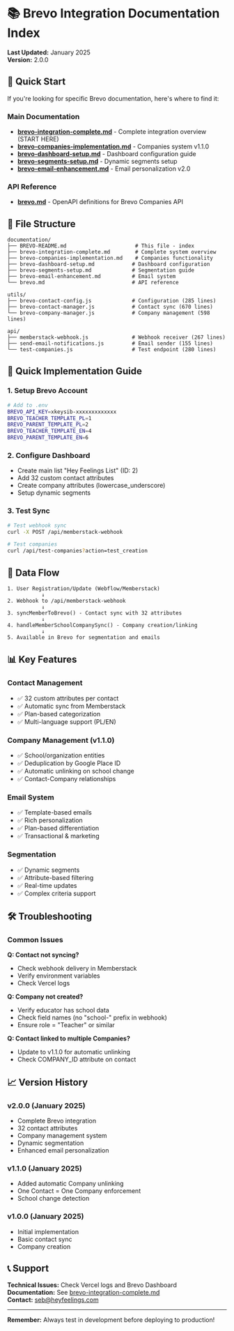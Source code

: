 # 📚 Brevo Integration Documentation Index

**Last Updated:** January 2025  
**Version:** 2.0.0

## 🎯 Quick Start

If you're looking for specific Brevo documentation, here's where to find it:

### **Main Documentation**
- **[brevo-integration-complete.md](./brevo-integration-complete.md)** - Complete integration overview (START HERE)
- **[brevo-companies-implementation.md](./brevo-companies-implementation.md)** - Companies system v1.1.0
- **[brevo-dashboard-setup.md](./brevo-dashboard-setup.md)** - Dashboard configuration guide
- **[brevo-segments-setup.md](./brevo-segments-setup.md)** - Dynamic segments setup
- **[brevo-email-enhancement.md](./brevo-email-enhancement.md)** - Email personalization v2.0

### **API Reference**
- **[brevo.md](./brevo.md)** - OpenAPI definitions for Brevo Companies API

## 📂 File Structure

```
documentation/
├── BREVO-README.md                      # This file - index
├── brevo-integration-complete.md        # Complete system overview
├── brevo-companies-implementation.md    # Companies functionality
├── brevo-dashboard-setup.md            # Dashboard configuration
├── brevo-segments-setup.md             # Segmentation guide
├── brevo-email-enhancement.md          # Email system
└── brevo.md                            # API reference

utils/
├── brevo-contact-config.js             # Configuration (285 lines)
├── brevo-contact-manager.js            # Contact sync (670 lines)
└── brevo-company-manager.js            # Company management (598 lines)

api/
├── memberstack-webhook.js              # Webhook receiver (267 lines)
├── send-email-notifications.js         # Email sender (155 lines)
└── test-companies.js                   # Test endpoint (280 lines)
```

## 🚀 Quick Implementation Guide

### 1. **Setup Brevo Account**
```bash
# Add to .env
BREVO_API_KEY=xkeysib-xxxxxxxxxxxxx
BREVO_TEACHER_TEMPLATE_PL=1
BREVO_PARENT_TEMPLATE_PL=2
BREVO_TEACHER_TEMPLATE_EN=4
BREVO_PARENT_TEMPLATE_EN=6
```

### 2. **Configure Dashboard**
- Create main list "Hey Feelings List" (ID: 2)
- Add 32 custom contact attributes
- Create company attributes (lowercase_underscore)
- Setup dynamic segments

### 3. **Test Sync**
```bash
# Test webhook sync
curl -X POST /api/memberstack-webhook

# Test companies
curl /api/test-companies?action=test_creation
```

## 🔄 Data Flow

```
1. User Registration/Update (Webflow/Memberstack)
           ↓
2. Webhook to /api/memberstack-webhook
           ↓
3. syncMemberToBrevo() - Contact sync with 32 attributes
           ↓
4. handleMemberSchoolCompanySync() - Company creation/linking
           ↓
5. Available in Brevo for segmentation and emails
```

## 📊 Key Features

### **Contact Management**
- ✅ 32 custom attributes per contact
- ✅ Automatic sync from Memberstack
- ✅ Plan-based categorization
- ✅ Multi-language support (PL/EN)

### **Company Management (v1.1.0)**
- ✅ School/organization entities
- ✅ Deduplication by Google Place ID
- ✅ Automatic unlinking on school change
- ✅ Contact-Company relationships

### **Email System**
- ✅ Template-based emails
- ✅ Rich personalization
- ✅ Plan-based differentiation
- ✅ Transactional & marketing

### **Segmentation**
- ✅ Dynamic segments
- ✅ Attribute-based filtering
- ✅ Real-time updates
- ✅ Complex criteria support

## 🛠 Troubleshooting

### Common Issues

**Q: Contact not syncing?**
- Check webhook delivery in Memberstack
- Verify environment variables
- Check Vercel logs

**Q: Company not created?**
- Verify educator has school data
- Check field names (no "school-" prefix in webhook)
- Ensure role = "Teacher" or similar

**Q: Contact linked to multiple Companies?**
- Update to v1.1.0 for automatic unlinking
- Check COMPANY_ID attribute on contact

## 📈 Version History

### v2.0.0 (January 2025)
- Complete Brevo integration
- 32 contact attributes
- Company management system
- Dynamic segmentation
- Enhanced email personalization

### v1.1.0 (January 2025) 
- Added automatic Company unlinking
- One Contact = One Company enforcement
- School change detection

### v1.0.0 (January 2025)
- Initial implementation
- Basic contact sync
- Company creation

## 📞 Support

**Technical Issues:** Check Vercel logs and Brevo Dashboard  
**Documentation:** See [brevo-integration-complete.md](./brevo-integration-complete.md)  
**Contact:** seb@heyfeelings.com

---

**Remember:** Always test in development before deploying to production!
